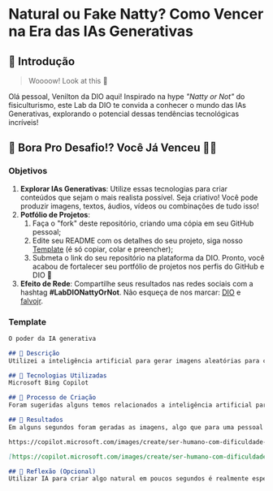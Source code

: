 # Natural ou Fake Natty? Como Vencer na Era das IAs Generativas

## 🚀 Introdução

> Woooow! Look at this 👀

Olá pessoal, Venilton da DIO aqui! Inspirado na hype _"Natty or Not"_ do fisiculturismo, este Lab da DIO te convida a conhecer o mundo das IAs Generativas, explorando o potencial dessas tendências tecnológicas incríveis!

## 🎯 Bora Pro Desafio!? Você Já Venceu 💪🤓

### Objetivos

1. **Explorar IAs Generativas**: Utilize essas tecnologias para criar conteúdos que sejam o mais realista possível. Seja criativo! Você pode produzir imagens, textos, áudios, vídeos ou combinações de tudo isso!
1. **Potfólio de Projetos**:
    1. Faça o "fork" deste repositório, criando uma cópia em seu GitHub pessoal;
    2. Edite seu README com os detalhes do seu projeto, siga nosso [Template](#template) (é só copiar, colar e preencher);
    3. Submeta o link do seu repositório na plataforma da DIO. Pronto, você acabou de fortalecer seu portfólio de projetos nos perfis do GitHub e DIO 🚀
1. **Efeito de Rede**: Compartilhe seus resultados nas redes sociais com a hashtag **#LabDIONattyOrNot**. Não esqueça de nos marcar: [DIO](https://www.linkedin.com/school/dio-makethechange) e [falvojr](https://www.linkedin.com/in/falvojr).

### Template

```markdown
O poder da IA generativa

## 📒 Descrição
Utilizei a inteligência artificial para gerar imagens aleatórias para completar o desafio Natural ou Fake Natty

## 🤖 Tecnologias Utilizadas
Microsoft Bing Copilot

## 🧐 Processo de Criação
Foram sugeridas alguns temos relacionados a inteligência artificial para criar as imagens utilizando o Microsoft Bing | Criador de imagens

## 🚀 Resultados
Em alguns segundos foram geradas as imagens, algo que para uma pessoal elaborar e ter o resultado com programas de criação/edição de imagens levaria um certo tempo

https://copilot.microsoft.com/images/create/ser-humano-com-dificuldade-e-inteligc3aancia-artifici/1-66d3054c067b411a905766cd3657c769?id=Sj%2fprkIo%2bc0MZeHD8gIe9g%3d%3d&view=detailv2&idpp=genimg&thId=OIG4.A6HeF7KvLHHmxtL.DGPH&skey=TNbShIGPU5OpbyXwMjtj82ADisQhD26R-hgeZMFkIRY&FORM=GCRIDP

[https://copilot.microsoft.com/images/create/ser-humano-com-dificuldade-e-inteligc3aancia-artifici/1-66d3054c067b411a905766cd3657c769?id=Sj%2fprkIo%2bc0MZeHD8gIe9g%3d%3d&view=detailv2&idpp=genimg&thId=OIG4.A6HeF7KvLHHmxtL.DGPH&skey=TNbShIGPU5OpbyXwMjtj82ADisQhD26R-hgeZMFkIRY&FORM=GCRIDP](https://copilot.microsoft.com/images/create/inteligc3aancia-artificial-nos-estudos/1-66d305cc0b9c4abcb4df9bf8ffb390ec?id=vaVy8ScjNWw2vno1HLFGKA%3d%3d&view=detailv2&idpp=genimg&thId=OIG1.bbRSfaxIunjAk0IBdVL.&skey=TNbShIGPU5OpbyXwMjtj82ADisQhD26R-hgeZMFkIRY&FORM=GCRIDP&mode=overlay)

## 💭 Reflexão (Opcional)
Utilizar IA para criar algo natural em poucos segundos é realmente espetacular, o resultado retrata algo orgânico com pouca artificialidade.
```
